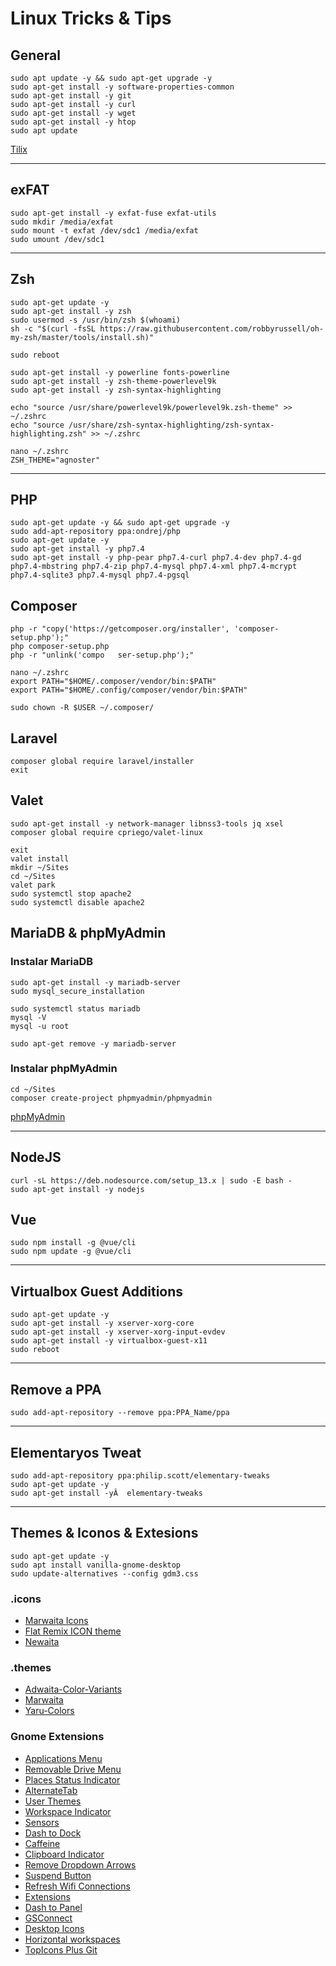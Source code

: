# Linux Tricks & Tips

## General
```
sudo apt update -y && sudo apt-get upgrade -y
sudo apt-get install -y software-properties-common
sudo apt-get install -y git
sudo apt-get install -y curl
sudo apt-get install -y wget 
sudo apt-get install -y htop
sudo apt update
```

[Tilix](https://gnunn1.github.io/tilix-web/)

---

## exFAT
```
sudo apt-get install -y exfat-fuse exfat-utils
sudo mkdir /media/exfat
sudo mount -t exfat /dev/sdc1 /media/exfat
sudo umount /dev/sdc1
```

---

## Zsh
```
sudo apt-get update -y
sudo apt-get install -y zsh
sudo usermod -s /usr/bin/zsh $(whoami)
sh -c "$(curl -fsSL https://raw.githubusercontent.com/robbyrussell/oh-my-zsh/master/tools/install.sh)"

sudo reboot

sudo apt-get install -y powerline fonts-powerline
sudo apt-get install -y zsh-theme-powerlevel9k
sudo apt-get install -y zsh-syntax-highlighting

echo "source /usr/share/powerlevel9k/powerlevel9k.zsh-theme" >> ~/.zshrc
echo "source /usr/share/zsh-syntax-highlighting/zsh-syntax-highlighting.zsh" >> ~/.zshrc

nano ~/.zshrc
ZSH_THEME="agnoster"
```

---

## PHP

```
sudo apt-get update -y && sudo apt-get upgrade -y
sudo add-apt-repository ppa:ondrej/php
sudo apt-get update -y
sudo apt-get install -y php7.4
sudo apt-get install -y php-pear php7.4-curl php7.4-dev php7.4-gd php7.4-mbstring php7.4-zip php7.4-mysql php7.4-xml php7.4-mcrypt php7.4-sqlite3 php7.4-mysql php7.4-pgsql
```

## Composer

```
php -r "copy('https://getcomposer.org/installer', 'composer-setup.php');"
php composer-setup.php
php -r "unlink('compo	ser-setup.php');"

nano ~/.zshrc
export PATH="$HOME/.composer/vendor/bin:$PATH"
export PATH="$HOME/.config/composer/vendor/bin:$PATH"

sudo chown -R $USER ~/.composer/
```

## Laravel

```
composer global require laravel/installer
exit
```

## Valet

```
sudo apt-get install -y network-manager libnss3-tools jq xsel
composer global require cpriego/valet-linux

exit
valet install
mkdir ~/Sites
cd ~/Sites
valet park
sudo systemctl stop apache2
sudo systemctl disable apache2
```

## MariaDB & phpMyAdmin

### Instalar MariaDB
```
sudo apt-get install -y mariadb-server
sudo mysql_secure_installation
```

```
sudo systemctl status mariadb
mysql -V
mysql -u root
```

```
sudo apt-get remove -y mariadb-server
```

### Instalar phpMyAdmin
```
cd ~/Sites
composer create-project phpmyadmin/phpmyadmin
```
[phpMyAdmin](http://phpmyadmin.test)

---

## NodeJS

```
curl -sL https://deb.nodesource.com/setup_13.x | sudo -E bash -
sudo apt-get install -y nodejs
```

## Vue

```
sudo npm install -g @vue/cli
sudo npm update -g @vue/cli
```

---

## Virtualbox Guest Additions
```
sudo apt-get update -y
sudo apt-get install -y xserver-xorg-core
sudo apt-get install -y xserver-xorg-input-evdev
sudo apt-get install -y virtualbox-guest-x11
sudo reboot
```

---

## Remove a PPA

```
sudo add-apt-repository --remove ppa:PPA_Name/ppa
```

---

## Elementaryos Tweat

```
sudo add-apt-repository ppa:philip.scott/elementary-tweaks
sudo apt-get update -y
sudo apt-get install -yÂ  elementary-tweaks
```

---
## Themes & Iconos & Extesions

```
sudo apt-get update -y
sudo apt install vanilla-gnome-desktop
sudo update-alternatives --config gdm3.css
```

### .icons
- [Marwaita Icons](https://www.gnome-look.org/p/1270110/)
- [Flat Remix ICON theme](https://www.gnome-look.org/p/1012430)
- [Newaita](https://www.gnome-look.org/p/1243493)

### .themes
- [Adwaita-Color-Variants](https://www.gnome-look.org/p/1368915/)
- [Marwaita](https://www.gnome-look.org/p/1239855/)
- [Yaru-Colors](https://www.gnome-look.org/p/1299514/)

### Gnome Extensions
- [Applications Menu](https://extensions.gnome.org/extension/6/applications-menu/)
- [Removable Drive Menu](https://extensions.gnome.org/extension/7/removable-drive-menu/)
- [Places Status Indicator](https://extensions.gnome.org/extension/8/places-status-indicator/)
- [AlternateTab](https://extensions.gnome.org/extension/15/alternatetab/)
- [User Themes](https://extensions.gnome.org/extension/19/user-themes/)
- [Workspace Indicator](https://extensions.gnome.org/extension/21/workspace-indicator/)
- [Sensors](https://extensions.gnome.org/extension/82/cpu-temperature-indicator/)
- [Dash to Dock](https://extensions.gnome.org/extension/307/dash-to-dock/)
- [Caffeine](https://extensions.gnome.org/extension/517/caffeine/)
- [Clipboard Indicator](https://extensions.gnome.org/extension/779/clipboard-indicator/)
- [Remove Dropdown Arrows](https://extensions.gnome.org/extension/800/remove-dropdown-arrows/)
- [Suspend Button](https://extensions.gnome.org/extension/826/suspend-button/)
- [Refresh Wifi Connections ](https://extensions.gnome.org/extension/905/refresh-wifi-connections/)
- [Extensions](https://extensions.gnome.org/extension/1036/extensions/)
- [Dash to Panel](https://extensions.gnome.org/extension/1160/dash-to-panel/)
- [GSConnect](https://extensions.gnome.org/extension/1319/gsconnect/)
- [Desktop Icons](https://extensions.gnome.org/extension/1465/desktop-icons/)
- [Horizontal workspaces](https://extensions.gnome.org/extension/2141/horizontal-workspaces/)
- [TopIcons Plus Git](https://extensions.gnome.org/extension/2311/topicons-plus/)

